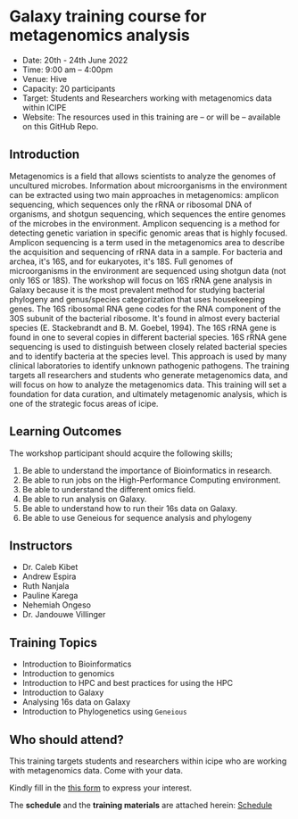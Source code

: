 # Galaxy training course for metagenomics analysis
- Date: 20th - 24th June 2022
- Time: 9:00 am – 4:00pm
- Venue: Hive
- Capacity: 20 participants
- Target: Students and Researchers working with metagenomics data within ICIPE
- Website: The resources used in this training are – or will be – available on this GitHub Repo.

## Introduction
Metagenomics is a field that allows scientists to analyze the genomes of uncultured microbes. Information about microorganisms in the environment can be extracted using two main approaches in metagenomics: amplicon sequencing, which sequences only the rRNA or ribosomal DNA of organisms, and shotgun sequencing, which sequences the entire genomes of the microbes in the environment. Amplicon sequencing is a method for detecting genetic variation in specific genomic areas that is highly focused. Amplicon sequencing is a term used in the metagenomics area to describe the acquisition and sequencing of rRNA data in a sample. For bacteria and archea, it's 16S, and for eukaryotes, it's 18S. Full genomes of microorganisms in the environment are sequenced using shotgun data (not only 16S or 18S).
The workshop will focus on 16S rRNA gene analysis in Galaxy because it is the most prevalent method for studying bacterial phylogeny and genus/species categorization that uses housekeeping genes. The 16S ribosomal RNA gene codes for the RNA component of the 30S subunit of the bacterial ribosome. It's found in almost every bacterial species (E. Stackebrandt and B. M. Goebel, 1994). The 16S rRNA gene is found in one to several copies in different bacterial species. 16S rRNA gene sequencing is used to distinguish between closely related bacterial species and to identify bacteria at the species level. This approach is used by many clinical laboratories to identify unknown pathogenic pathogens.
The training targets all researchers and students who generate metagenomics data, and will focus on how to analyze the metagenomics data. This training will set a foundation for data curation, and ultimately metagenomic analysis, which is one of the strategic focus areas of icipe.

## Learning Outcomes
The workshop participant should acquire the following skills;
1.	Be able to understand the importance of Bioinformatics in research.
2.	Be able to run jobs on the High-Performance Computing environment.
3.	Be able to understand the different omics field.
4.	Be able to run analysis on Galaxy.
5.	Be able to understand how to run their 16s data on Galaxy.
6.	Be able to use Geneious for sequence analysis and phylogeny

## Instructors
- Dr. Caleb Kibet
- Andrew Espira
- Ruth Nanjala
- Pauline Karega
- Nehemiah Ongeso
- Dr. Jandouwe Villinger

## Training Topics
- Introduction to Bioinformatics
- Introduction to genomics 
- Introduction to HPC and best practices for using the HPC
- Introduction to Galaxy
- Analysing 16s data on Galaxy
- Introduction to Phylogenetics using `Geneious`

## Who should attend?
This training targets students and researchers within icipe who are working with metagenomics data. Come with your data.

Kindly fill in the [this form](https://redcap.icipe.org/surveys/?s=JNNHEWATT8XY9JKT) to express your interest.

The **schedule** and the **training materials** are attached herein: [Schedule](https://docs.google.com/spreadsheets/d/1lcz3CKg40klSZd_4xLTzd2qogr5w4jMH36sU5_1FxIE/edit#gid=0)

